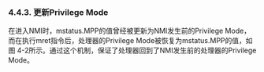 ### **4.4.3. 更新Privilege Mode**

在进入NMI时，mstatus.MPP的值曾经被更新为NMI发生前的Privilege Mode，而在执行mret指令后，处理器的Privilege Mode被恢复为mstatus.MPP的值，如图 4-2所示。通过这个机制，保证了处理器回到了NMI发生前的处理器的Privilege Mode。

